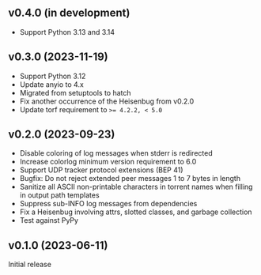 v0.4.0 (in development)
-----------------------
- Support Python 3.13 and 3.14

v0.3.0 (2023-11-19)
-------------------
- Support Python 3.12
- Update anyio to 4.x
- Migrated from setuptools to hatch
- Fix another occurrence of the Heisenbug from v0.2.0
- Update torf requirement to `>= 4.2.2, < 5.0`

v0.2.0 (2023-09-23)
-------------------
- Disable coloring of log messages when stderr is redirected
- Increase colorlog minimum version requirement to 6.0
- Support UDP tracker protocol extensions (BEP 41)
- Bugfix: Do not reject extended peer messages 1 to 7 bytes in length
- Sanitize all ASCII non-printable characters in torrent names when filling in
  output path templates
- Suppress sub-INFO log messages from dependencies
- Fix a Heisenbug involving attrs, slotted classes, and garbage collection
- Test against PyPy

v0.1.0 (2023-06-11)
-------------------
Initial release
